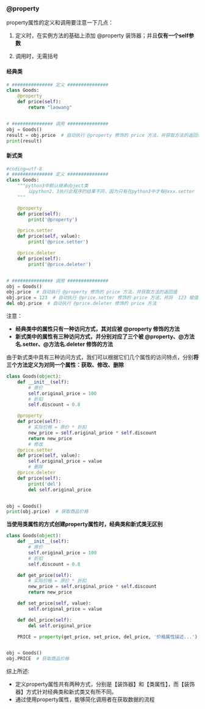 ### @property



property属性的定义和调用要注意一下几点：

1. 定义时，在实例方法的基础上添加 @property 装饰器；并且**仅有一个self参数**

2. 调用时，无需括号

#### 经典类

```python
# ############### 定义 ###############
class Goods:
    @property
    def price(self):
        return "laowang"


# ############### 调用 ###############
obj = Goods()
result = obj.price  # 自动执行 @property 修饰的 price 方法，并获取方法的返回值
print(result)
```

#### 新式类

```python
#coding=utf-8
# ############### 定义 ###############
class Goods:
    """python3中默认继承object类
        以python2、3执行此程序的结果不同，因为只有在python3中才有@xxx.setter  @xxx.deleter
    """

    @property
    def price(self):
        print('@property')

    @price.setter
    def price(self, value):
        print('@price.setter')

    @price.deleter
    def price(self):
        print('@price.deleter')


# ############### 调用 ###############
obj = Goods()
obj.price  # 自动执行 @property 修饰的 price 方法，并获取方法的返回值
obj.price = 123  # 自动执行 @price.setter 修饰的 price 方法，并将  123 赋值给方法的参数
del obj.price  # 自动执行 @price.deleter 修饰的 price 方法

```

注意：

- **经典类中的属性只有一种访问方式，其对应被 @property 修饰的方法**
- **新式类中的属性有三种访问方式，并分别对应了三个被 @property、@方法名.setter、@方法名.deleter 修饰的方法**

由于新式类中具有三种访问方式，我们可以根据它们几个属性的访问特点，分别**将三个方法定义为对同一个属性：获取、修改、删除**

```python
class Goods(object):
    def __init__(self):
        # 原价
        self.original_price = 100
        # 折扣
        self.discount = 0.8

    @property
    def price(self):
        # 实际价格 = 原价 * 折扣
        new_price = self.original_price * self.discount
        return new_price
		# 修改
    @price.setter
    def price(self, value):
        self.original_price = value
		# 删除
    @price.deleter
    def price(self):
        print('del')
        del self.original_price


obj = Goods()
print(obj.price)  # 获取商品价格
```

**当使用类属性的方式创建property属性时，经典类和新式类无区别**

```python
class Goods(object):
    def __init__(self):
        # 原价
        self.original_price = 100
        # 折扣
        self.discount = 0.8

    def get_price(self):
        # 实际价格 = 原价 * 折扣
        new_price = self.original_price * self.discount
        return new_price

    def set_price(self, value):
        self.original_price = value

    def del_price(self):
        del self.original_price

    PRICE = property(get_price, set_price, del_price, '价格属性描述...')


obj = Goods()
obj.PRICE  # 获取商品价格
```

综上所述:

- 定义property属性共有两种方式，分别是【装饰器】和【类属性】，而【装饰器】方式针对经典类和新式类又有所不同。
- 通过使用property属性，能够简化调用者在获取数据的流程
